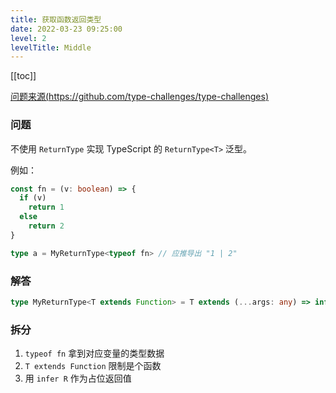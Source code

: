 ```yaml
---
title: 获取函数返回类型 
date: 2022-03-23 09:25:00
level: 2
levelTitle: Middle
---
```


[[toc]]

[问题来源(https://github.com/type-challenges/type-challenges)](https://github.com/type-challenges/type-challenges/blob/master/questions/2-medium-return-type/README.zh-CN.md)
### 问题

不使用 `ReturnType` 实现 TypeScript 的 `ReturnType<T>` 泛型。

例如：

```ts
const fn = (v: boolean) => {
  if (v)
    return 1
  else
    return 2
}

type a = MyReturnType<typeof fn> // 应推导出 "1 | 2"
```

### 解答

```typescript
type MyReturnType<T extends Function> = T extends (...args: any) => infer R ? R : never
```

### 拆分
1. `typeof fn` 拿到对应变量的类型数据
2. `T extends Function` 限制是个函数
3. 用 `infer R` 作为占位返回值